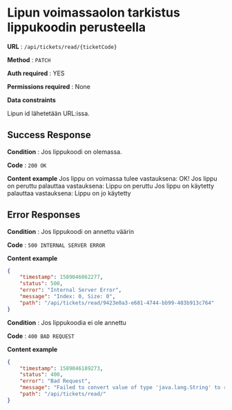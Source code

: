 # Lipun voimassaolon tarkistus lippukoodin perusteella 


**URL** : `/api/tickets/read/{ticketCode}`

**Method** : `PATCH`

**Auth required** : YES

**Permissions required** : None

**Data constraints**

Lipun id lähetetään URL:issa.

## Success Response

**Condition** : Jos lippukoodi on olemassa.

**Code** : `200 OK`

**Content example**
Jos lippu on voimassa tulee vastauksena:
OK!
Jos lippu on peruttu palauttaa vastauksena:
Lippu on peruttu
Jos lippu on käytetty palauttaa vastauksena:
Lippu on jo käytetty


## Error Responses

**Condition** : Jos lippukoodi on annettu väärin

**Code** : `500 INTERNAL SERVER ERROR`

**Content example**

```json
{
    "timestamp": 1589046062277,
    "status": 500,
    "error": "Internal Server Error",
    "message": "Index: 0, Size: 0",
    "path": "/api/tickets/read/9423e0a3-e681-4744-bb99-403b913c764"
}
```

**Condition** : Jos lippukoodia ei ole annettu 

**Code** : `400 BAD REQUEST`

**Content example**

```json
{
    "timestamp": 1589046189273,
    "status": 400,
    "error": "Bad Request",
    "message": "Failed to convert value of type 'java.lang.String' to required type 'java.lang.Long'; nested exception is java.lang.NumberFormatException: For input string: \"read\"",
    "path": "/api/tickets/read/"
}
```




